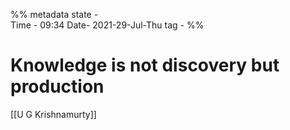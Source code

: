 

%%  metadata
state -  
Time - 09:34
Date- 2021-29-Jul-Thu 
tag - %%

# Knowledge is not discovery but production
[[U G Krishnamurty]]
